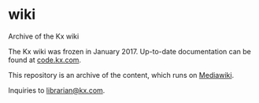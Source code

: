 # wiki
Archive of the Kx wiki

The Kx wiki was frozen in January 2017. Up-to-date documentation can be found at [code.kx.com](http://code.kx.com). 

This repository is an archive of the content, which runs on [Mediawiki](http://mediawiki.org).

Inquiries to [librarian@kx.com](mailto:librarian@kx.com). 
